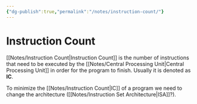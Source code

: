 ```yaml
---
{"dg-publish":true,"permalink":"/notes/instruction-count/"}
---
```




# Instruction Count
[[Notes/Instruction Count\|Instruction Count]] is the number of instructions that need to be executed by the [[Notes/Central Processing Unit\|Central Processing Unit]] in order for the program to finish.
Usually it is denoted as **IC**.

To minimize the [[Notes/Instruction Count\|IC]] of a program we need to change the architecture ([[Notes/Instruction Set Architecture\|ISA]]?).
